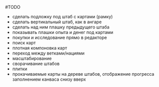 #TODO
* сделать подложку под штаб с картами (рамку)
* сделать вертикальный штаб, как в ангаре
* сделать над ним плашку предыдущего штаба
* показывать плашки опыта и денег под картами
* покупки и исследование прямо в редакторе
* поиск карт
* плотная компоновка карт
* переход между ветками/нациями
* масштабирование
* сворачивание штабов
* плитки
* прокачиваемые карты на дереве штабов, отображение прогресса заполнением канваса снизу вверх